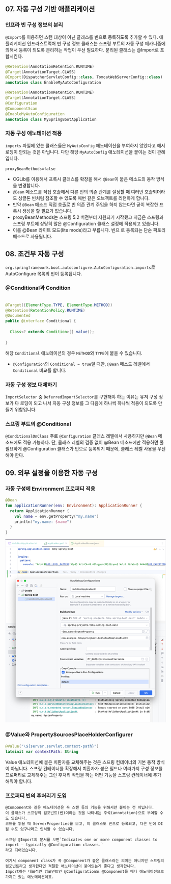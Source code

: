 ## 07. 자동 구성 기반 애플리케이션

### 인프라 빈 구성 정보의 분리

`@Import`를 이용하면 스캔 대상이 아닌 클래스를 빈으로 등록하도록 추가할 수 있다.
애플리케이션 인프라스트럭처 빈 구성 정보 클래스는 스프링 부트의 자동 구성 메카니즘에 의해서 등록이 되도록 분리하는 작업이 우선 필요하다.
분리된 클래스는 @Import로 포함시킨다.

```kotlin
@Retention(AnnotationRetention.RUNTIME)
@Target(AnnotationTarget.CLASS)
@Import(DispatcherServletConfig::class, TomcatWebServerConfig::class)
annotation class EnableMyAutoConfiguration
```

```kotlin
@Retention(AnnotationRetention.RUNTIME)
@Target(AnnotationTarget.CLASS)
@Configuration
@ComponentScan
@EnableMyAutoConfiguration
annotation class MySpringBootApplication
```

### 자동 구성 애노테이션 적용

`imports` 파일에 있는 클래스들은 `MyAutoConfig` 애노테이션을 부여하지 않았다고 해서 로딩이 안되는 것은 아닙니다.
다만 해당 `MyAutoConfig` 애노테이션을 붙이는 것이 관례입니다.

`proxyBeanMethods=false`

- CGLib를 이용해서 프록시 클래스를 확장을 해서 `@Bean`이 붙은 메소드의 동작 방식을 변경합니다.
- `@Bean` 메소드를 직접 호출해서 다른 빈의 의존 관계를 설정할 때 여러번 호출되더라도 싱글톤 빈처럼 참조할 수 있도록 매번 같은
  오브젝트를 리턴하게 합니다.
- 만약 `@Bean` 메소드 직접 호출로 빈 의존 관계 주입을 하지 않는다면 굳이 복잡한 프록시 생성을 할 필요가 없습니다.
- proxyBeanMethods는 스프링 5.2 버전부터 지원되기 시작했고 지금은 스프링과 스프링 부트에 상당히 많은 @Configuration 클래스 설정에 적용되고 있습니다.
- 이를 @Bean 라이트 모드(lite mode)라고 부릅니다. 빈으 로 등록되는 단순 팩토리 메소드로 사용됩니다.

## 08. 조건부 자동 구성

`org.springframework.boot.autoconfigure.AutoConfiguration.imports`로 AutoConfigure 목록의 빈이 등록됩니다.

### @Conditional과 Condition

```java

@Target({ElementType.TYPE, ElementType.METHOD})
@Retention(RetentionPolicy.RUNTIME)
@Documented
public @interface Conditional {

  Class<? extends Condition>[] value();

}
```

해당 `Conditional` 애노테이션의 경우 `METHOD`와 `TYPE`에 붙을 수 있습니다.

- `@Configuration`의 `Conditional = true`일 때만, `@Bean` 메소드 레벨에서 `Conditional` 비교를 합니다.

### 자동 구성 정보 대체하기

`ImportSelector` 중 `DeferredImportSelector`를 구현해야 하는 이유는 유저 구성 정보가 다 로딩이 되고 나서 자동 구성 정보를
그 다음에 하나씩 하나씩 적용이 되도록 만들기 위함입니다.

### 스프링 부트의 @Conditional

`@ConditionalOnClass` 주로 `@Configuration` 클래스 레벨에서 사용하지만 `@Bean` 메소드에도 적용 가능하다.
단, 클래스 레벨의 검증 없이 @Bean 메소드에만 적용하면 풀필요하게 @Configuration 클래스가 빈으로 등록되기 때문에, 클래스 레벨 사용을 우선해야 한다.

## 09. 외부 설정을 이용한 자동 구성

### 자동 구성에 Environment 프로퍼티 적용

```kotlin
@Bean
fun applicationRunner(env: Environment): ApplicationRunner {
  return ApplicationRunner {
    val name = env.getProperty("my.name")
    println("my.name: $name")
  }
}
```

![img.png](image/img.png)

### @Value와 PropertySourcesPlaceHolderConfigurer

```kotlin
@Value("\${server.servlet.context-path}")
lateinit var contextPath: String
```

Value 애노테이션에 붙은 치환자를 교체해주는 것은 스프링 컨테이너의 기본 동작 방식이 아닙니다.
스프링 컨테이너를 확장해서 치환자가 붙은 필드나 여러가지 구성 정보를 프로퍼티로 교체해주는
그런 후처리 작업을 하는 어떤 기능을 스프링 컨테이너에 추가 해줘야 합니다.


### 프로퍼티 빈의 후처리기 도입


```text
@Component와 같은 애노테이션은 꼭 스캔 등의 기능을 위해서만 붙이는 건 아닙니다.
이 클래스가 스프링의 컴포넌트(빈)이라는 것을 나타내는 주석(annotation)으로 부여할 수도 있습니다.
코드를 읽을 때 ServerProperties를 보고, 이 클래스도 빈으로 등록되고, 다른 빈에 DI될 수도 있구나라고 인식할 수 있습니다.

스프링 @Import의 문서를 보면`Indicates one or more component classes to import — typically @Configuration classes.`
라고 되어있습니다.

여기서 component class가 꼭 @Component가 붙은 클래스라는 의미는 아니지만 스프링의 컴포넌트라고 생각한다면 적절한 애노테이션이 붙어있는게 좋다고 생각합니다.
Import하는 대표적인 컴포넌트인 @Configuration도 @Component를 메타 애노테이션으로 가지고 있는 애노테이션이죠.
```
